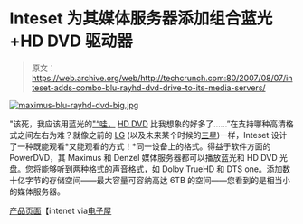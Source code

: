 # Inteset 为其媒体服务器添加组合蓝光+HD DVD 驱动器

> 原文：<https://web.archive.org/web/http://techcrunch.com:80/2007/08/07/inteset-adds-combo-blu-rayhd-dvd-drive-to-its-media-servers/>

[![maximus-blu-rayhd-dvd-big.jpg](img/296717bd382991d2dc8d189697d3d183.png)](https://web.archive.org/web/20160422062019/http://old.crunchgear.com/wp-content/uploads/maximus-blu-rayhd-dvd-big.jpg "maximus-blu-rayhd-dvd-big.jpg")

"该死，我应该用蓝光的["“哇，](https://web.archive.org/web/20160422062019/http://crunchgear.com/category/blu-ray/) [HD DVD](https://web.archive.org/web/20160422062019/http://crunchgear.com/category/hd-dvd/) 比我想象的好多了……”在支持哪种高清格式之间左右为难？就像之前的 [LG](https://web.archive.org/web/20160422062019/http://crunchgear.com/2007/01/21/lg-super-multi-blue-hd-up-for-order/) (以及未来某个时候的[三星](https://web.archive.org/web/20160422062019/http://crunchgear.com/2007/07/05/samsung-blu-ray-hd-dvd-player-to-support-both-formats-special-features/))一样，Inteset 设计了一种既能观看*又能观看的方式！*同一设备上的格式。得益于软件方面的 PowerDVD，其 Maximus 和 Denzel 媒体服务器都可以播放蓝光和 HD DVD 光盘。您将能够听到两种格式的声音格式，如 Dolby TrueHD 和 DTS one。添加数十亿字节的存储空间——最大容量可容纳高达 6TB 的空间——您看到的是相当小的媒体服务器。

[产品页面](https://web.archive.org/web/20160422062019/http://www.inteset.com/cnsmr/products/TCD00-Si/)【intenet via[电子屋](https://web.archive.org/web/20160422062019/http://www.electronichouse.com/article/inteset_media_servers_let_you_pick_both_hd_dvd_and_blu_ray_for_safekeeping/C157)